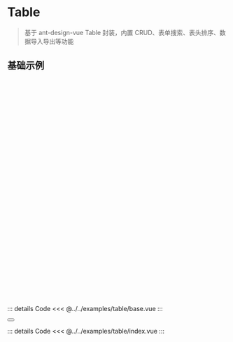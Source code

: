 ---
---

# Table

> 基于 ant-design-vue Table 封装，内置 CRUD、表单搜索、表头排序、数据导入导出等功能

## 基础示例

<div style="height:500px;overflow:hidden;">
    <Base></Base>
</div>

::: details Code
<<< @../../examples/table/base.vue
:::

<!-- <Table></Table> -->

<Modal v-model:open="open" :footer="null" width="80%" :bodyStyle="{height:'100vh'}" title="基础示例">
    <!-- <Table :style="{width:'100%'}"></Table> -->
</Modal>
<Button :icon="h(FullscreenOutlined)" type="link" title="展开" @click="click"></Button>

::: details Code
<<< @../../examples/table/index.vue
:::

<script lang="ts" setup>
import { ref,h } from 'vue' 
import Base from '@docs/examples/table/base.vue';
import Table from '@examples/table/index.vue';
import {Modal,Button} from 'ant-design-vue';
import { FullscreenOutlined } from '@ant-design/icons-vue';

const open = ref(false)
const click = () => {
    open.value = true
}

</script>

<style module>

</style>
